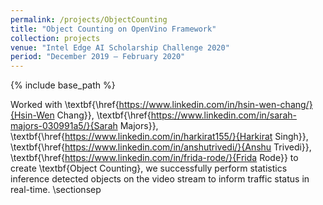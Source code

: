 ```yaml
---
permalink: /projects/ObjectCounting
title: "Object Counting on OpenVino Framework"
collection: projects
venue: "Intel Edge AI Scholarship Challenge 2020"
period: "December 2019 – February 2020"
---
```


{% include base_path %}


Worked with \textbf{\href{https://www.linkedin.com/in/hsin-wen-chang/}{Hsin-Wen Chang}}, \textbf{\href{https://www.linkedin.com/in/sarah-majors-030991a5/}{Sarah Majors}}, \textbf{\href{https://www.linkedin.com/in/harkirat155/}{Harkirat Singh}}, \textbf{\href{https://www.linkedin.com/in/anshutrivedi/}{Anshu Trivedi}}, \textbf{\href{https://www.linkedin.com/in/frida-rode/}{Frida Rode}} to create \textbf{Object Counting},  we successfully perform statistics inference detected objects on the video stream to inform traffic status in real-time.
\sectionsep
